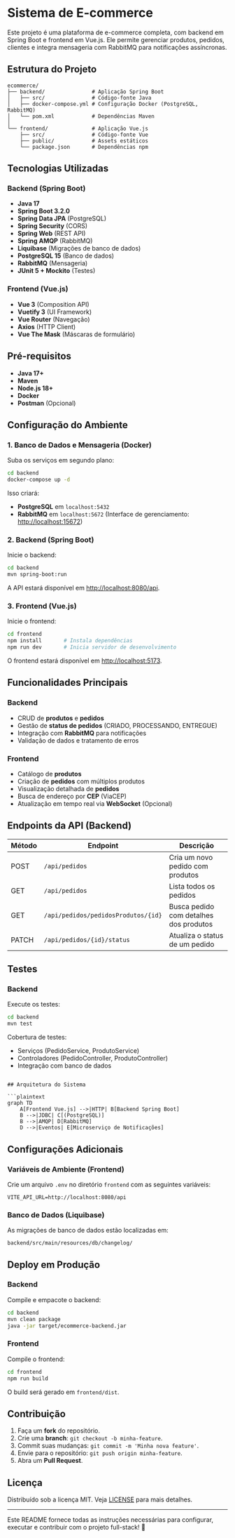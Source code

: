 
# Sistema de E-commerce

Este projeto é uma plataforma de e-commerce completa, com backend em Spring Boot e frontend em Vue.js. Ele permite gerenciar produtos, pedidos, clientes e integra mensageria com RabbitMQ para notificações assíncronas.

## Estrutura do Projeto

```plaintext
ecommerce/
├── backend/               # Aplicação Spring Boot
│   ├── src/               # Código-fonte Java
│   ├── docker-compose.yml # Configuração Docker (PostgreSQL, RabbitMQ)
│   └── pom.xml            # Dependências Maven
│
└── frontend/              # Aplicação Vue.js
    ├── src/               # Código-fonte Vue
    ├── public/            # Assets estáticos
    └── package.json       # Dependências npm
```

## Tecnologias Utilizadas

### Backend (Spring Boot)
- **Java 17**
- **Spring Boot 3.2.0**
- **Spring Data JPA** (PostgreSQL)
- **Spring Security** (CORS)
- **Spring Web** (REST API)
- **Spring AMQP** (RabbitMQ)
- **Liquibase** (Migrações de banco de dados)
- **PostgreSQL 15** (Banco de dados)
- **RabbitMQ** (Mensageria)
- **JUnit 5 + Mockito** (Testes)

### Frontend (Vue.js)
- **Vue 3** (Composition API)
- **Vuetify 3** (UI Framework)
- **Vue Router** (Navegação)
- **Axios** (HTTP Client)
- **Vue The Mask** (Máscaras de formulário)

## Pré-requisitos

- **Java 17+**
- **Maven**
- **Node.js 18+**
- **Docker**
- **Postman** (Opcional)

## Configuração do Ambiente

### 1. Banco de Dados e Mensageria (Docker)

Suba os serviços em segundo plano:

```bash
cd backend
docker-compose up -d
```

Isso criará:

- **PostgreSQL** em `localhost:5432`
- **RabbitMQ** em `localhost:5672` (Interface de gerenciamento: [http://localhost:15672](http://localhost:15672))

### 2. Backend (Spring Boot)

Inicie o backend:

```bash
cd backend
mvn spring-boot:run
```

A API estará disponível em [http://localhost:8080/api](http://localhost:8080/api).

### 3. Frontend (Vue.js)

Inicie o frontend:

```bash
cd frontend
npm install       # Instala dependências
npm run dev       # Inicia servidor de desenvolvimento
```

O frontend estará disponível em [http://localhost:5173](http://localhost:5173).

## Funcionalidades Principais

### Backend
- CRUD de **produtos** e **pedidos**
- Gestão de **status de pedidos** (CRIADO, PROCESSANDO, ENTREGUE)
- Integração com **RabbitMQ** para notificações
- Validação de dados e tratamento de erros

### Frontend
- Catálogo de **produtos**
- Criação de **pedidos** com múltiplos produtos
- Visualização detalhada de **pedidos**
- Busca de endereço por **CEP** (ViaCEP)
- Atualização em tempo real via **WebSocket** (Opcional)

## Endpoints da API (Backend)

| Método | Endpoint                                    | Descrição                                           |
|--------|---------------------------------------------|-----------------------------------------------------|
| POST   | `/api/pedidos`                             | Cria um novo pedido com produtos                    |
| GET    | `/api/pedidos`                             | Lista todos os pedidos                              |
| GET    | `/api/pedidos/pedidosProdutos/{id}`        | Busca pedido com detalhes dos produtos              |
| PATCH  | `/api/pedidos/{id}/status`                 | Atualiza o status de um pedido                      |

## Testes

### Backend

Execute os testes:

```bash
cd backend
mvn test
```

Cobertura de testes:

- Serviços (PedidoService, ProdutoService)
- Controladores (PedidoController, ProdutoController)
- Integração com banco de dados

```

## Arquitetura do Sistema

```plaintext
graph TD
    A[Frontend Vue.js] -->|HTTP| B[Backend Spring Boot]
    B -->|JDBC| C[(PostgreSQL)]
    B -->|AMQP| D[RabbitMQ]
    D -->|Eventos| E[Microserviço de Notificações]
```

## Configurações Adicionais

### Variáveis de Ambiente (Frontend)

Crie um arquivo `.env` no diretório `frontend` com as seguintes variáveis:

```plaintext
VITE_API_URL=http://localhost:8080/api
```

### Banco de Dados (Liquibase)

As migrações de banco de dados estão localizadas em:

```plaintext
backend/src/main/resources/db/changelog/
```

## Deploy em Produção

### Backend

Compile e empacote o backend:

```bash
cd backend
mvn clean package
java -jar target/ecommerce-backend.jar
```

### Frontend

Compile o frontend:

```bash
cd frontend
npm run build
```

O build será gerado em `frontend/dist`.

## Contribuição

1. Faça um **fork** do repositório.
2. Crie uma **branch**: `git checkout -b minha-feature`.
3. Commit suas mudanças: `git commit -m 'Minha nova feature'`.
4. Envie para o repositório: `git push origin minha-feature`.
5. Abra um **Pull Request**.

## Licença

Distribuído sob a licença MIT. Veja [LICENSE](LICENSE) para mais detalhes.

---

Este README fornece todas as instruções necessárias para configurar, executar e contribuir com o projeto full-stack! 🚀
